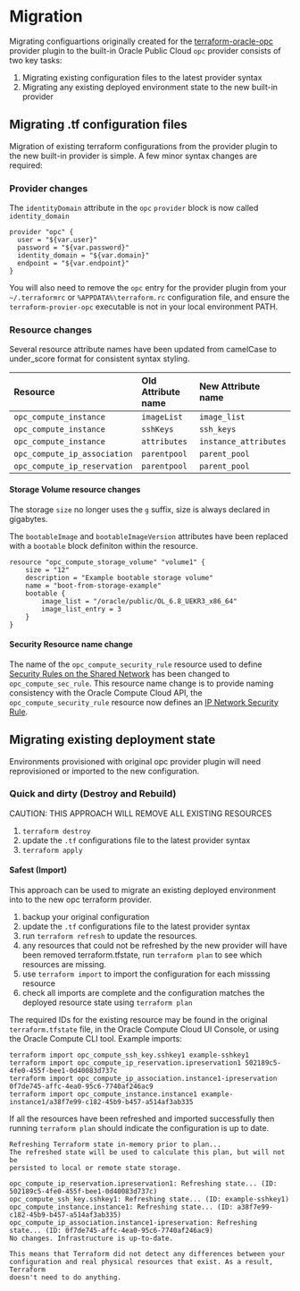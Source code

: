 Migration
=========

Migrating configuartions originally created for the [terraform-oracle-opc](https://github.com/oracle/terraform-provider-compute) provider plugin to the built-in Oracle Public Cloud `opc` provider consists of two key tasks:

1.	Migrating existing configuration files to the latest provider syntax
2.	Migrating any existing deployed environment state to the new built-in provider

Migrating .tf configuration files
---------------------------------

Migration of existing terraform configurations from the provider plugin to the new built-in provider is simple. A few minor syntax changes are required:

### Provider changes

The `identityDomain` attribute in the `opc` `provider` block is now called `identity_domain`

```
provider "opc" {
  user = "${var.user}"
  password = "${var.password}"
  identity_domain = "${var.domain}"
  endpoint = "${var.endpoint}"
}
```

You will also need to remove the `opc` entry for the provider plugin from your `~/.terraformrc` or `%APPDATA%\terraform.rc` configuration file, and ensure the `terraform-provier-opc` executable is not in your local environment PATH.

### Resource changes

Several resource attribute names have been updated from camelCase to under_score format for consistent syntax styling.

| Resource                     | Old Attribute name | New Attribute name    |
|:-----------------------------|:-------------------|:----------------------|
| `opc_compute_instance`       | `imageList`        | `image_list`          |
| `opc_compute_instance`       | `sshKeys`          | `ssh_keys`            |
| `opc_compute_instance`       | `attributes`       | `instance_attributes` |
| `opc_compute_ip_association` | `parentpool`       | `parent_pool`         |
| `opc_compute_ip_reservation` | `parentpool`       | `parent_pool`         |

#### Storage Volume resource changes

The storage `size` no longer uses the `g` suffix, size is always declared in gigabytes.

The `bootableImage` and `bootableImageVersion` attributes have been replaced with a `bootable` block definiton within the resource.

```
resource "opc_compute_storage_volume" "volume1" {
    size = "12"
    description = "Example bootable storage volume"
    name = "boot-from-storage-example"
    bootable {
        image_list = "/oracle/public/OL_6.8_UEKR3_x86_64"
        image_list_entry = 3
    }
}
```

#### Security Resource name change

The name of the `opc_compute_security_rule` resource used to define [Security Rules on the Shared Network](https://docs.oracle.com/cloud/latest/stcomputecs/STCSA/api-SecRules.html) has been changed to `opc_compute_sec_rule`. This resource name change is to provide naming consistency with the Oracle Compute Cloud API, the `opc_compute_security_rule` resource now defines an [IP Network Security Rule](https://docs.oracle.com/cloud/latest/stcomputecs/STCSA/api-SecurityRules.html).

Migrating existing deployment state
-----------------------------------

Environments provisioned with original opc provider plugin will need reprovisioned or imported to the new configuration.

### Quick and dirty (Destroy and Rebuild)

CAUTION: THIS APPROACH WILL REMOVE ALL EXISTING RESOURCES

1.	`terraform destroy`
2.	update the `.tf` configurations file to the latest provider syntax
3.	`terraform apply`

#### Safest (Import)

This approach can be used to migrate an existing deployed environment into to the new opc terraform provider.

1.	backup your original configuration
2.	update the `.tf` configurations file to the latest provider syntax
3.	run `terraform refresh` to update the resources.
4.	any resources that could not be refreshed by the new provider will have been removed terraform.tfstate, run `terraform plan` to see which resources are missing.
5.	use `terraform import` to import the configuration for each misssing resource
6.	check all imports are complete and the configuration matches the deployed resource state using `terraform plan`

The required IDs for the existing resource may be found in the original `terraform.tfstate` file, in the Oracle Compute Cloud UI Console, or using the Oracle Compute CLI tool. Example imports:

```
terraform import opc_compute_ssh_key.sshkey1 example-sshkey1
terraform import opc_compute_ip_reservation.ipreservation1 502189c5-4fe0-455f-bee1-0d40083d737c
terraform import opc_compute_ip_association.instance1-ipreservation 0f7de745-affc-4ea0-95c6-7740af246ac9
terraform import opc_compute_instance.instance1 example-instance1/a38f7e99-c182-45b9-b457-a514af3ab335
```

If all the resources have been refreshed and imported successfully then running `terraform plan` should indicate the configuration is up to date.

```
Refreshing Terraform state in-memory prior to plan...
The refreshed state will be used to calculate this plan, but will not be
persisted to local or remote state storage.

opc_compute_ip_reservation.ipreservation1: Refreshing state... (ID: 502189c5-4fe0-455f-bee1-0d40083d737c)
opc_compute_ssh_key.sshkey1: Refreshing state... (ID: example-sshkey1)
opc_compute_instance.instance1: Refreshing state... (ID: a38f7e99-c182-45b9-b457-a514af3ab335)
opc_compute_ip_association.instance1-ipreservation: Refreshing state... (ID: 0f7de745-affc-4ea0-95c6-7740af246ac9)
No changes. Infrastructure is up-to-date.

This means that Terraform did not detect any differences between your
configuration and real physical resources that exist. As a result, Terraform
doesn't need to do anything.
```
